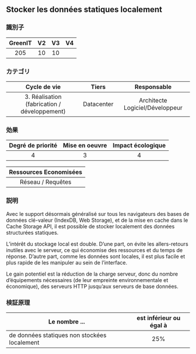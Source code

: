 ## Stocker les données statiques localement

### 識別子

| GreenIT |  V2  |  V3  |  V4  |
|:-------:|:----:|:----:|:----:|
|  205    | 10  | 10  |      |

### カテゴリ

| Cycle de vie |  Tiers  |  Responsable  |
|:---------:|:----:|:----:|
| 3. Réalisation (fabrication / développement) | Datacenter | Architecte Logiciel/Développeur |

### 効果

| Degré de priorité |      Mise en oeuvre       |  Impact écologique    |
|:-------------------:|:-------------------------:|:---------------------:|
| 4 | 3 | 4 |

|Ressources Economisées                                      |
|:----------------------------------------------------------:|
| Réseau / Requêtes    |

### 説明

Avec le support désormais généralisé sur tous les navigateurs des bases de données clé-valeur (IndexDB, Web Storage), et de la mise en cache dans le Cache Storage API, il est possible de stocker localement des données structurées statiques.

L’intérêt du stockage local est double. D’une part, on évite les allers-retours inutiles avec le serveur, ce qui économise des ressources et du temps de réponse.
D’autre part, comme les données sont locales, il est plus facile et plus rapide de les manipuler au sein de l’interface.

Le gain potentiel est la réduction de la charge serveur, donc du nombre d’équipements nécessaires (de leur empreinte environnementale et économique),
des serveurs HTTP jusqu’aux serveurs de base données.

### 検証原理

| Le nombre ...     | est inférieur ou égal à   |  
|-------------------|:-------------------------:|
| de données statiques non stockées localement  | 25%  |
